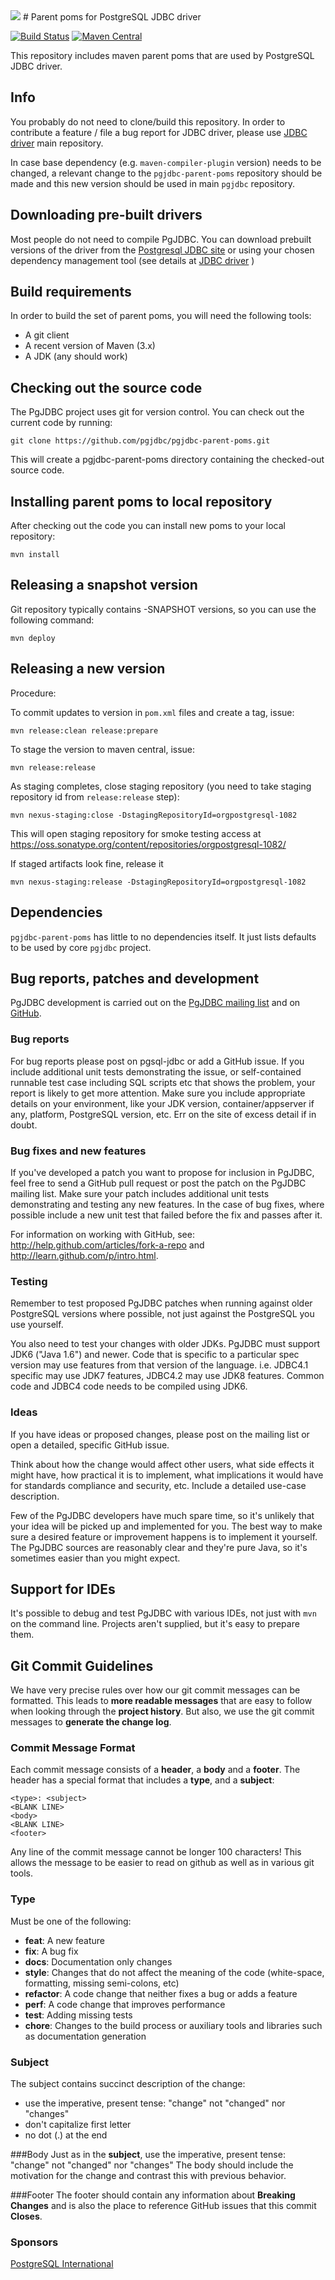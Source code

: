 <img src="http://developer.postgresql.org/~josh/graphics/logos/elephant-64.png" />
# Parent poms for PostgreSQL JDBC driver

[![Build Status](https://travis-ci.org/pgjdbc/pgjdbc-parent-poms.png)](https://travis-ci.org/pgjdbc/pgjdbc-parent-poms)
[![Maven Central](https://maven-badges.herokuapp.com/maven-central/org.postgresql/pgjdbc-versions/badge.svg)](https://maven-badges.herokuapp.com/maven-central/org.postgresql/pgjdbc-versions)

This repository includes maven parent poms that are used by PostgreSQL JDBC driver.

## Info

You probably do not need to clone/build this repository.
In order to contribute a feature / file a bug report for JDBC driver, please use [JDBC driver](http://github.com/pgjdbc/pgjdbc) main repository.

In case base dependency (e.g. `maven-compiler-plugin` version) needs to be changed, a relevant change to the `pgjdbc-parent-poms` repository should
be made and this new version should be used in main `pgjdbc` repository.

## Downloading pre-built drivers

Most people do not need to compile PgJDBC. You can download prebuilt versions of the driver 
from the [Postgresql JDBC site](http://jdbc.postgresql.org/) or using your chosen dependency management tool
(see details at [JDBC driver](http://github.com/pgjdbc/pgjdbc) )

## Build requirements

In order to build the set of parent poms, you will need the following tools:

- A git client
- A recent version of Maven (3.x)
- A JDK (any should work)

## Checking out the source code

The PgJDBC project uses git for version control. You can check out the current code by running:

    git clone https://github.com/pgjdbc/pgjdbc-parent-poms.git

This will create a pgjdbc-parent-poms directory containing the checked-out source code.

## Installing parent poms to local repository

After checking out the code you can install new poms to your local repository:

    mvn install

## Releasing a snapshot version

Git repository typically contains -SNAPSHOT versions, so you can use the following command:

    mvn deploy

## Releasing a new version

Procedure:

To commit updates to version in `pom.xml` files and create a tag, issue:

    mvn release:clean release:prepare

To stage the version to maven central, issue:

    mvn release:release

As staging completes, close staging repository (you need to take staging repository id from `release:release` step):

    mvn nexus-staging:close -DstagingRepositoryId=orgpostgresql-1082

This will open staging repository for smoke testing access at https://oss.sonatype.org/content/repositories/orgpostgresql-1082/

If staged artifacts look fine, release it

    mvn nexus-staging:release -DstagingRepositoryId=orgpostgresql-1082

## Dependencies

`pgjdbc-parent-poms` has little to no dependencies itself. It just lists defaults to be used by core `pgjdbc` project.

## Bug reports, patches and development

PgJDBC development is carried out on the [PgJDBC mailing list](https://jdbc.postgresql.org/community/mailinglist.html) and on [GitHub](https://github.com/pgjdbc/pgjdbc).

### Bug reports

For bug reports please post on pgsql-jdbc or add a GitHub issue. If you include
additional unit tests demonstrating the issue, or self-contained runnable test
case including SQL scripts etc that shows the problem, your report is likely to
get more attention. Make sure you include appropriate details on your
environment, like your JDK version, container/appserver if any, platform,
PostgreSQL version, etc. Err on the site of excess detail if in doubt.

### Bug fixes and new features

If you've developed a patch you want to propose for inclusion in PgJDBC, feel
free to send a GitHub pull request or post the patch on the PgJDBC mailing
list.  Make sure your patch includes additional unit tests demonstrating and
testing any new features. In the case of bug fixes, where possible include a
new unit test that failed before the fix and passes after it.

For information on working with GitHub, see: http://help.github.com/articles/fork-a-repo and http://learn.github.com/p/intro.html.

### Testing

Remember to test proposed PgJDBC patches when running against older PostgreSQL
versions where possible, not just against the PostgreSQL you use yourself.

You also need to test your changes with older JDKs. PgJDBC must support JDK6
("Java 1.6") and newer. Code that is specific to a particular spec version
may use features from that version of the language. i.e. JDBC4.1 specific 
may use JDK7 features, JDBC4.2 may use JDK8 features.
Common code and JDBC4 code needs to be compiled using JDK6.

### Ideas

If you have ideas or proposed changes, please post on the mailing list or
open a detailed, specific GitHub issue.

Think about how the change would affect other users, what side effects it
might have, how practical it is to implement, what implications it would
have for standards compliance and security, etc. Include a detailed use-case
description.

Few of the PgJDBC developers have much spare time, so it's unlikely that your
idea will be picked up and implemented for you. The best way to make sure a
desired feature or improvement happens is to implement it yourself. The PgJDBC
sources are reasonably clear and they're pure Java, so it's sometimes easier
than you might expect.

## Support for IDEs

It's possible to debug and test PgJDBC with various IDEs, not just with `mvn` on
the command line. Projects aren't supplied, but it's easy to prepare them.

## <a name="commit"></a> Git Commit Guidelines

We have very precise rules over how our git commit messages can be formatted.  This leads to **more
readable messages** that are easy to follow when looking through the **project history**.  But also,
we use the git commit messages to **generate the change log**.

### Commit Message Format
Each commit message consists of a **header**, a **body** and a **footer**.  The header has a special
format that includes a **type**, and a **subject**:

```
<type>: <subject>
<BLANK LINE>
<body>
<BLANK LINE>
<footer>
```

Any line of the commit message cannot be longer 100 characters! This allows the message to be easier
to read on github as well as in various git tools.

### Type
Must be one of the following:

* **feat**: A new feature
* **fix**: A bug fix
* **docs**: Documentation only changes
* **style**: Changes that do not affect the meaning of the code (white-space, formatting, missing
  semi-colons, etc)
* **refactor**: A code change that neither fixes a bug or adds a feature
* **perf**: A code change that improves performance
* **test**: Adding missing tests
* **chore**: Changes to the build process or auxiliary tools and libraries such as documentation
  generation

### Subject
The subject contains succinct description of the change:

* use the imperative, present tense: "change" not "changed" nor "changes"
* don't capitalize first letter
* no dot (.) at the end

###Body
Just as in the **subject**, use the imperative, present tense: "change" not "changed" nor "changes"
The body should include the motivation for the change and contrast this with previous behavior.

###Footer
The footer should contain any information about **Breaking Changes** and is also the place to
reference GitHub issues that this commit **Closes**.


### Sponsors

[PostgreSQL International](http://www.postgresintl.com)
